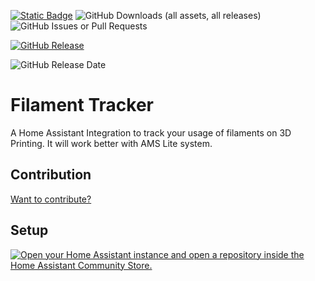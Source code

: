 [![Static Badge](https://img.shields.io/badge/HACS-Custom-41BDF5?style=for-the-badge&logo=homeassistantcommunitystore&logoColor=white)](https://github.com/hacs/integration) 
![GitHub Downloads (all assets, all releases)](https://img.shields.io/github/downloads/joaooomarcos/ha-filament-tracker/total?style=for-the-badge)
![GitHub Issues or Pull Requests](https://img.shields.io/github/issues/joaooomarcos/ha-filament-tracker?style=for-the-badge)


[![GitHub Release](https://img.shields.io/github/v/release/joaooomarcos/ha-filament-tracker?include_prereleases&style=for-the-badge)](https://github.com/joaooomarcos/ha-filament-tracker/releases)

![GitHub Release Date](https://img.shields.io/github/release-date/joaooomarcos/ha-filament-tracker?style=for-the-badge&label=Latest%20Release)


# Filament Tracker

A Home Assistant Integration to track your usage of filaments on 3D Printing. It will work better with AMS Lite system.

## Contribution

[Want to contribute?](https://docs.page/joaooomarcos/ha-filament-tracker/CONTRIBUTION.md)

## Setup

[![Open your Home Assistant instance and open a repository inside the Home Assistant Community Store.](https://my.home-assistant.io/badges/hacs_repository.svg)](https://my.home-assistant.io/redirect/hacs_repository/?owner=joaooomarcos&repository=ha-filament-tracker&category=Integration)